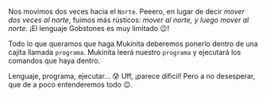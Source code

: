 Nos movimos dos veces hacia el `Norte`. Peeero, en lugar de decir _mover dos veces al norte_, fuimos más rústicos: _mover al norte, y luego mover al norte_. ¡El lenguaje Gobstones es muy limitado :wink:! 

Todo lo que queramos que haga Mukinita deberemos ponerlo dentro de una cajita llamada `programa`. Mukinita leerá nuestro `programa` y ejecutará los comandos que haya dentro. 

Lenguaje, programa, ejecutar... :cold_sweat: Uff, ¡parece díficil! Pero a no desesperar, que de a poco entenderemos todo :wink:. 
